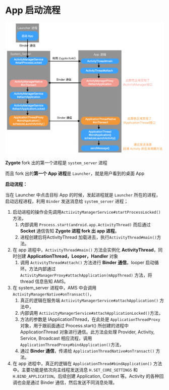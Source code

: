 # App 启动流程

![](Untitled-fa7ffb7b-6c6e-4b48-8989-e538a5836160.png)

**Zygote** fork 出的第一个进程是 `system_server` 进程

而且 fork 出的**第一个 App 进程**是 `Launcher`，就是用户看到的桌面 App

**启动流程：**

当在 Launcher 中点击目标 App 的时候，发起进程就是 `Launcher` 所在的进程，启动远程进程，利用 `Binder` 发送消息给 `system_server` 进程；

1. 启动进程的操作会先调用`ActiivityManagerService#startProcessLocked()` 方法，
    1. 内部调用 `Process.start(android.app.ActivityThread)` 而后通过**Socket** 通信告知 **Zygote 进程 fork 出 app 进程**。
    2. 进程创建后将ActivityThread 加载进去，执行`ActivityThread#main()`方法。
2. 在 app 进程中，`ActivityThread#main()` 方法会实例化 **ActivityThread**，同时创建 **ApplicationThread，Looper，Handler** 对象
    1. 调用 `ActivityThread#attach()` 方法进行 **Binder** **通信**，looper 启动循环。方法内部通过 `ActivityManagerProxy#attachApplication(mAppThread)` 方法，将 thread 信息告知 AMS。
3. 在 system_server 进程中，AMS 中会调用`ActivityManagerNative#onTransact()`，
    1. 真正的逻辑在服务端 `ActiivityManagerService#attachApplication()` 方法中，
    2. 内部调用 `ActiivityManagerService#attachApplicationLocked()`方法，
    3. 方法的参数是 IApplicationThread，在此处是 `ApplicationThreadProxy` 对象，用于跟前面通过 Process.start() 所创建的进程中 ApplicationThread 对象进行通信。此方法会处理 Provider, Activity, Service, Broadcast 相应流程，调用`ApplicationThreadProxy#bindApplication()`方法，
    4. 通过 **Binder 通信**，传递给 `ApplicationThreadNative#onTransact()` 方法。
4. 在 app 进程中，真正的逻辑在 `ApplicationThread#bindApplication()` 方法中。主要功能是依次向主线程发送消息 `H.SET_CORE_SETTINGS`  和 `H.BIND_APPLICATION`。后续创建 Application, Context 等。Activity 的各种回调也会是通过 Binder 通信，然后发送不同消息处理。